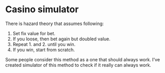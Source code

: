 # Casino simulator

There is hazard theory that assumes following:
1. Set fix value for bet.
2. If you loose, then bet again but doubled value.
3. Repeat 1. and 2. until you win. 
4. If you win, start from scratch. 

Some people consider this method as a one that should always work. I've created simulator of this method to check if it really can always work. 
